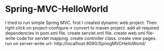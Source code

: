 # Spring-MVC-HelloWorld
I tried to run simple Spring MVC.
first I created dynamic web project.
Then right click on project-configure-> convert to maven project.
add all required dependencies in pom.xml file.
create servlet.xml file.
create web.xml file-write code for servlet mapping.
create controller class.
create view pages.
run on server-write url- http://localhost:8090/SpringMVCHelloWorld/
